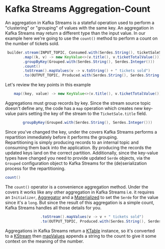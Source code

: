 # Kafka Streams Aggregation-Count

An aggregation in Kafka Streams is a stateful operation used to perform a "clustering" or "grouping" of values with
the same key.  An aggregation in Kafka Streams may return a different type than the input value.  In our example here
we're going to use the `count()` method to perform a count on the number of tickets sold.

``` java
 builder.stream(INPUT_TOPIC, Consumed.with(Serdes.String(), ticketSaleSerde))
        .map((k, v) -> new KeyValue<>(v.title(), v.ticketTotalValue()))
        .groupByKey(Grouped.with(Serdes.String(), Serdes.Integer()))
        .count()
        .toStream().mapValues(v -> v.toString() + " tickets sold")
        .to(OUTPUT_TOPIC, Produced.with(Serdes.String(), Serdes.String()));
```

Let's review the key points in this example

``` java
    map((key, value) -> new KeyValue<>(v.title(), v.ticketTotalValue()))
```  

Aggregations must group records by key.  Since the stream source topic doesn't define any, the code has a `map` operation which creates new key-value pairs setting the key of the stream to the `TicketSale.title` field.

``` java
        groupByKey(Grouped.with(Serdes.String(), Serdes.Integer()))
```

Since you've changed the key, under the covers Kafka Streams performs a repartition immediately before it performs the grouping.  
Repartitioning is simply producing records to an internal topic and consuming them back into the application.   By producing the records the updated keys land on
the correct partition. Additionally, since the key-value types have changed you need to provide updated `Serde` objects, via the `Grouped` configuration object
to Kafka Streams for the (de)serialization process for the repartitioning.

``` java
count()
```

The `count()` operator is a convenience aggregation method.  Under the covers it works like any other aggregation in Kafka Streams i.e. it requires an
`Initializer`, [Aggregator](https://javadoc.io/static/org.apache.kafka/kafka-streams/3.6.0/org/apache/kafka/streams/kstream/Aggregator.html) and a [Materialized](https://javadoc.io/static/org.apache.kafka/kafka-streams/3.6.0/org/apache/kafka/streams/kstream/Materialized.html) to set the `Serde` for the value since it's a `long`.  But since the result of this aggregation is a simple count, Kafka Streams handles all those details for you.

``` java
                .toStream().mapValues(v -> v + " tickets sold")
                .to(OUTPUT_TOPIC, Produced.with(Serdes.String(), Serdes.String()));

```
Aggregations in Kafka Streams return a [KTable](https://javadoc.io/static/org.apache.kafka/kafka-streams/3.6.0/org/apache/kafka/streams/kstream/KTable.html) instance, so it's converted to a [KStream](https://javadoc.io/static/org.apache.kafka/kafka-streams/3.6.0/org/apache/kafka/streams/kstream/KStream.html) then [mapValues](https://javadoc.io/static/org.apache.kafka/kafka-streams/3.6.0/org/apache/kafka/streams/kstream/KStream.html#mapValues-org.apache.kafka.streams.kstream.ValueMapper-) appends a string to the count to give it some context on the meaning of the number.
